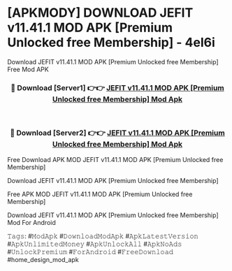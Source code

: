# [APKMODY] DOWNLOAD JEFIT v11.41.1 MOD APK [Premium Unlocked free Membership] - 4el6i
Download JEFIT v11.41.1 MOD APK [Premium Unlocked free Membership] Free Mod APK

<div align="center">
<h3>🔴 Download [Server1] 👉👉 <a href="https://apk-comot.site?title=JEFIT_v11.41.1_MOD_APK_[Premium_Unlocked_free_Membership]">JEFIT v11.41.1 MOD APK [Premium Unlocked free Membership] Mod Apk</a></h3><br>

<h3>🔴 Download [Server2] 👉👉 <a href="https://apk-comot.site?title=JEFIT_v11.41.1_MOD_APK_[Premium_Unlocked_free_Membership]">JEFIT v11.41.1 MOD APK [Premium Unlocked free Membership] Mod Apk</a></h3>
</div>


Free Download APK MOD JEFIT v11.41.1 MOD APK [Premium Unlocked free Membership]

Download JEFIT v11.41.1 MOD APK [Premium Unlocked free Membership] 

Free APK MOD JEFIT v11.41.1 MOD APK [Premium Unlocked free Membership] 

Download JEFIT v11.41.1 MOD APK [Premium Unlocked free Membership] Mod For Android

𝚃𝚊𝚐𝚜: #𝙼𝚘𝚍𝙰𝚙𝚔 #𝙳𝚘𝚠𝚗𝚕𝚘𝚊𝚍𝙼𝚘𝚍𝙰𝚙𝚔 #𝙰𝚙𝚔𝙻𝚊𝚝𝚎𝚜𝚝𝚅𝚎𝚛𝚜𝚒𝚘𝚗 #𝙰𝚙𝚔𝚄𝚗𝚕𝚒𝚖𝚒𝚝𝚎𝚍𝙼𝚘𝚗𝚎𝚢 #𝙰𝚙𝚔𝚄𝚗𝚕𝚘𝚌𝚔𝙰𝚕𝚕 #𝙰𝚙𝚔𝙽𝚘𝙰𝚍𝚜 #𝚄𝚗𝚕𝚘𝚌𝚔𝙿𝚛𝚎𝚖𝚒𝚞𝚖 #𝙵𝚘𝚛𝙰𝚗𝚍𝚛𝚘𝚒𝚍 #𝙵𝚛𝚎𝚎𝙳𝚘𝚠𝚗𝚕𝚘𝚊𝚍 #home_design_mod_apk